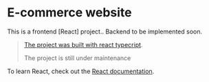 # E-commerce website

This is a frontend [React] project.. Backend to be implemented soon.

> [The project was built with react typecript](https://github.com/typescript-cheatsheets/react).
>
> The project is still under maintenance


To learn React, check out the [React documentation](https://reactjs.org/).
